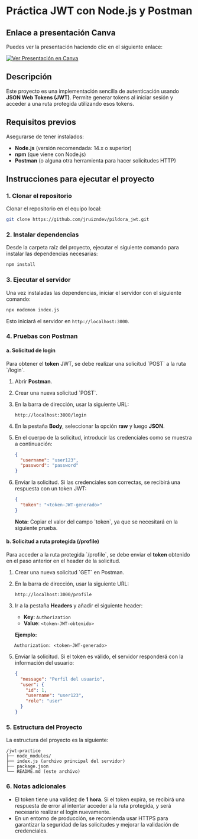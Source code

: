
# Práctica JWT con Node.js y Postman
## Enlace a presentación Canva

Puedes ver la presentación haciendo clic en el siguiente enlace:

[![Ver Presentación en Canva](https://img.shields.io/badge/Ver%20Presentaci%C3%B3n-Canva-brightgreen?style=for-the-badge&logo=canva)](https://www.canva.com/design/DAGTx70Laxs/sHDQ4qovdAtu2Uuc_B2Q2Q/view?utm_content=DAGTx70Laxs&utm_campaign=designshare&utm_medium=link&utm_source=editor)


## Descripción
Este proyecto es una implementación sencilla de autenticación usando **JSON Web Tokens (JWT)**. Permite generar tokens al iniciar sesión y acceder a una ruta protegida utilizando esos tokens.

## Requisitos previos
Asegurarse de tener instalados:
- **Node.js** (versión recomendada: 14.x o superior)
- **npm** (que viene con Node.js)
- **Postman** (o alguna otra herramienta para hacer solicitudes HTTP)

## Instrucciones para ejecutar el proyecto

### 1. Clonar el repositorio
Clonar el repositorio en el equipo local:

```bash
git clone https://github.com/jruizndev/pildora_jwt.git
```

### 2. Instalar dependencias
Desde la carpeta raíz del proyecto, ejecutar el siguiente comando para instalar las dependencias necesarias:

```bash
npm install
```

### 3. Ejecutar el servidor
Una vez instaladas las dependencias, iniciar el servidor con el siguiente comando:

```bash
npx nodemon index.js
```

Esto iniciará el servidor en `http://localhost:3000`.



### 4. Pruebas con Postman

#### a. Solicitud de login
Para obtener el **token** JWT, se debe realizar una solicitud \`POST\` a la ruta \`/login\`.

1. Abrir **Postman**.
2. Crear una nueva solicitud \`POST\`.
3. En la barra de dirección, usar la siguiente URL:

   ```
   http://localhost:3000/login
   ```

4. En la pestaña **Body**, seleccionar la opción **raw** y luego **JSON**.
5. En el cuerpo de la solicitud, introducir las credenciales como se muestra a continuación:

   ```json
   {
     "username": "user123",
     "password": "password"
   }
   ```

6. Enviar la solicitud. Si las credenciales son correctas, se recibirá una respuesta con un token JWT:

   ```json
   {
     "token": "<token-JWT-generado>"
   }
   ```

   **Nota:** Copiar el valor del campo \`token\`, ya que se necesitará en la siguiente prueba.

#### b. Solicitud a ruta protegida (/profile)
Para acceder a la ruta protegida \`/profile\`, se debe enviar el **token** obtenido en el paso anterior en el header de la solicitud.

1. Crear una nueva solicitud \`GET\` en Postman.
2. En la barra de dirección, usar la siguiente URL:

   ```
   http://localhost:3000/profile
   ```

3. Ir a la pestaña **Headers** y añadir el siguiente header:
   - **Key**: `Authorization`
   - **Value**: `<token-JWT-obtenido>`

   **Ejemplo:**
   
```plaintext
   Authorization: <token-JWT-generado>
```

5. Enviar la solicitud. Si el token es válido, el servidor responderá con la información del usuario:

   ```json
   {
     "message": "Perfil del usuario",
     "user": {
       "id": 1,
       "username": "user123",
       "role": "user"
     }
   }
   ```

### 5. Estructura del Proyecto
La estructura del proyecto es la siguiente:

```
/jwt-practice
├── node_modules/
├── index.js (archivo principal del servidor)
├── package.json
└── README.md (este archivo)
```

### 6. Notas adicionales
- El token tiene una validez de **1 hora**. Si el token expira, se recibirá una respuesta de error al intentar acceder a la ruta protegida, y será necesario realizar el login nuevamente.
- En un entorno de producción, se recomienda usar HTTPS para garantizar la seguridad de las solicitudes y mejorar la validación de credenciales.
